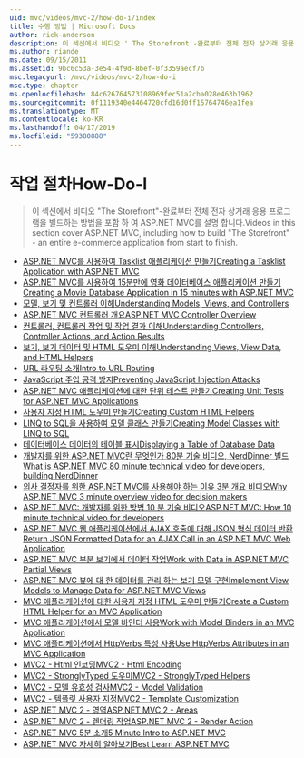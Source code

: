 ```yaml
---
uid: mvc/videos/mvc-2/how-do-i/index
title: 수행 방법 | Microsoft Docs
author: rick-anderson
description: 이 섹션에서 비디오 ' The Storefront'-완료부터 전체 전자 상거래 응용 프로그램을 빌드하는 방법을 포함 하 여 ASP.NET MVC를 설명 합니다.
ms.author: riande
ms.date: 09/15/2011
ms.assetid: 9bc6c53a-3e54-4f9d-8bef-0f3359aecf7b
msc.legacyurl: /mvc/videos/mvc-2/how-do-i
msc.type: chapter
ms.openlocfilehash: 84c626764573108969fec51a2cba028e463b1962
ms.sourcegitcommit: 0f1119340e4464720cfd16d0ff15764746ea1fea
ms.translationtype: MT
ms.contentlocale: ko-KR
ms.lasthandoff: 04/17/2019
ms.locfileid: "59380888"
---
```

# <a name="how-do-i"></a><span data-ttu-id="b7968-103">작업 절차</span><span class="sxs-lookup"><span data-stu-id="b7968-103">How-Do-I</span></span>

> <span data-ttu-id="b7968-104">이 섹션에서 비디오 "The Storefront"-완료부터 전체 전자 상거래 응용 프로그램을 빌드하는 방법을 포함 하 여 ASP.NET MVC를 설명 합니다.</span><span class="sxs-lookup"><span data-stu-id="b7968-104">Videos in this section cover ASP.NET MVC, including how to build "The Storefront" - an entire e-commerce application from start to finish.</span></span>


- [<span data-ttu-id="b7968-105">ASP.NET MVC를 사용하여 Tasklist 애플리케이션 만들기</span><span class="sxs-lookup"><span data-stu-id="b7968-105">Creating a Tasklist Application with ASP.NET MVC</span></span>](creating-a-tasklist-application-with-aspnet-mvc.md)
- [<span data-ttu-id="b7968-106">ASP.NET MVC를 사용하여 15분만에 영화 데이터베이스 애플리케이션 만들기</span><span class="sxs-lookup"><span data-stu-id="b7968-106">Creating a Movie Database Application in 15 minutes with ASP.NET MVC</span></span>](creating-a-movie-database-application-in-15-minutes-with-aspnet-mvc.md)
- [<span data-ttu-id="b7968-107">모델, 보기 및 컨트롤러 이해</span><span class="sxs-lookup"><span data-stu-id="b7968-107">Understanding Models, Views, and Controllers</span></span>](understanding-models-views-and-controllers.md)
- [<span data-ttu-id="b7968-108">ASP.NET MVC 컨트롤러 개요</span><span class="sxs-lookup"><span data-stu-id="b7968-108">ASP.NET MVC Controller Overview</span></span>](aspnet-mvc-controller-overview.md)
- [<span data-ttu-id="b7968-109">컨트롤러, 컨트롤러 작업 및 작업 결과 이해</span><span class="sxs-lookup"><span data-stu-id="b7968-109">Understanding Controllers, Controller Actions, and Action Results</span></span>](understanding-controllers-controller-actions-and-action-results.md)
- [<span data-ttu-id="b7968-110">보기, 보기 데이터 및 HTML 도우미 이해</span><span class="sxs-lookup"><span data-stu-id="b7968-110">Understanding Views, View Data, and HTML Helpers</span></span>](understanding-views-view-data-and-html-helpers.md)
- [<span data-ttu-id="b7968-111">URL 라우팅 소개</span><span class="sxs-lookup"><span data-stu-id="b7968-111">Intro to URL Routing</span></span>](an-introduction-to-url-routing.md)
- [<span data-ttu-id="b7968-112">JavaScript 주입 공격 방지</span><span class="sxs-lookup"><span data-stu-id="b7968-112">Preventing JavaScript Injection Attacks</span></span>](preventing-javascript-injection-attacks.md)
- [<span data-ttu-id="b7968-113">ASP.NET MVC 애플리케이션에 대한 단위 테스트 만들기</span><span class="sxs-lookup"><span data-stu-id="b7968-113">Creating Unit Tests for ASP.NET MVC Applications</span></span>](creating-unit-tests-for-aspnet-mvc-applications.md)
- [<span data-ttu-id="b7968-114">사용자 지정 HTML 도우미 만들기</span><span class="sxs-lookup"><span data-stu-id="b7968-114">Creating Custom HTML Helpers</span></span>](creating-custom-html-helpers.md)
- [<span data-ttu-id="b7968-115">LINQ to SQL을 사용하여 모델 클래스 만들기</span><span class="sxs-lookup"><span data-stu-id="b7968-115">Creating Model Classes with LINQ to SQL</span></span>](creating-model-classes-with-linq-to-sql.md)
- [<span data-ttu-id="b7968-116">데이터베이스 데이터의 테이블 표시</span><span class="sxs-lookup"><span data-stu-id="b7968-116">Displaying a Table of Database Data</span></span>](displaying-a-table-of-database-data.md)
- [<span data-ttu-id="b7968-117">개발자를 위한 ASP.NET MVC란 무엇인가 80분 기술 비디오, NerdDinner 빌드</span><span class="sxs-lookup"><span data-stu-id="b7968-117">What is ASP.NET MVC 80 minute technical video for developers, building NerdDinner</span></span>](what-is-aspnet-mvc-80-minute-technical-video-for-developers-building-nerddinner.md)
- [<span data-ttu-id="b7968-118">의사 결정자를 위한 ASP.NET MVC를 사용해야 하는 이유 3분 개요 비디오</span><span class="sxs-lookup"><span data-stu-id="b7968-118">Why ASP.NET MVC 3 minute overview video for decision makers</span></span>](why-aspnet-mvc-3-minute-overview-video-for-decision-makers.md)
- [<span data-ttu-id="b7968-119">ASP.NET MVC: 개발자를 위한 방법 10 분 기술 비디오</span><span class="sxs-lookup"><span data-stu-id="b7968-119">ASP.NET MVC: How 10 minute technical video for developers</span></span>](aspnet-mvc-how-10-minute-technical-video-for-developers.md)
- [<span data-ttu-id="b7968-120">ASP.NET MVC 웹 애플리케이션에서 AJAX 호출에 대해 JSON 형식 데이터 반환</span><span class="sxs-lookup"><span data-stu-id="b7968-120">Return JSON Formatted Data for an AJAX Call in an ASP.NET MVC Web Application</span></span>](how-do-i-return-json-formatted-data-for-an-ajax-call-in-an-aspnet-mvc-web-application.md)
- [<span data-ttu-id="b7968-121">ASP.NET MVC 부분 보기에서 데이터 작업</span><span class="sxs-lookup"><span data-stu-id="b7968-121">Work with Data in ASP.NET MVC Partial Views</span></span>](how-do-i-work-with-data-in-aspnet-mvc-partial-views.md)
- [<span data-ttu-id="b7968-122">ASP.NET MVC 뷰에 대 한 데이터를 관리 하는 보기 모델 구현</span><span class="sxs-lookup"><span data-stu-id="b7968-122">Implement View Models to Manage Data for ASP.NET MVC Views</span></span>](how-do-i-implement-view-models-to-manage-data-for-aspnet-mvc-views.md)
- [<span data-ttu-id="b7968-123">MVC 애플리케이션에 대한 사용자 지정 HTML 도우미 만들기</span><span class="sxs-lookup"><span data-stu-id="b7968-123">Create a Custom HTML Helper for an MVC Application</span></span>](how-do-i-create-a-custom-html-helper-for-an-mvc-application.md)
- [<span data-ttu-id="b7968-124">MVC 애플리케이션에서 모델 바인더 사용</span><span class="sxs-lookup"><span data-stu-id="b7968-124">Work with Model Binders in an MVC Application</span></span>](how-do-i-work-with-model-binders-in-an-mvc-application.md)
- [<span data-ttu-id="b7968-125">MVC 애플리케이션에서 HttpVerbs 특성 사용</span><span class="sxs-lookup"><span data-stu-id="b7968-125">Use HttpVerbs Attributes in an MVC Application</span></span>](how-do-i-use-httpverbs-attributes-in-an-mvc-application.md)
- [<span data-ttu-id="b7968-126">MVC2 - Html 인코딩</span><span class="sxs-lookup"><span data-stu-id="b7968-126">MVC2 - Html Encoding</span></span>](mvc2-html-encoding.md)
- [<span data-ttu-id="b7968-127">MVC2 - StronglyTyped 도우미</span><span class="sxs-lookup"><span data-stu-id="b7968-127">MVC2 - StronglyTyped Helpers</span></span>](mvc2-stronglytyped-helpers.md)
- [<span data-ttu-id="b7968-128">MVC2 - 모델 유효성 검사</span><span class="sxs-lookup"><span data-stu-id="b7968-128">MVC2 - Model Validation</span></span>](mvc2-model-validation.md)
- [<span data-ttu-id="b7968-129">MVC2 - 템플릿 사용자 지정</span><span class="sxs-lookup"><span data-stu-id="b7968-129">MVC2 - Template Customization</span></span>](mvc2-template-customization.md)
- [<span data-ttu-id="b7968-130">ASP.NET MVC 2 - 영역</span><span class="sxs-lookup"><span data-stu-id="b7968-130">ASP.NET MVC 2 - Areas</span></span>](aspnet-mvc-2-areas.md)
- [<span data-ttu-id="b7968-131">ASP.NET MVC 2 - 렌더링 작업</span><span class="sxs-lookup"><span data-stu-id="b7968-131">ASP.NET MVC 2 - Render Action</span></span>](aspnet-mvc-2-render-action.md)
- [<span data-ttu-id="b7968-132">ASP.NET MVC 5분 소개</span><span class="sxs-lookup"><span data-stu-id="b7968-132">5 Minute Intro to ASP.NET MVC</span></span>](5-minute-introduction-to-aspnet-mvc.md)
- [<span data-ttu-id="b7968-133">ASP.NET MVC 자세히 알아보기</span><span class="sxs-lookup"><span data-stu-id="b7968-133">Best Learn ASP.NET MVC</span></span>](how-to-best-learn-asp-net-mvc.md)
